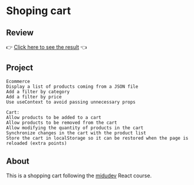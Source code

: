 # Shoping cart

## Review
👉 [Click here to see the result](https://shopping-cart-kdmcegfpv-jhonattan-apontes-projects.vercel.app/) 👈

## Project
```aiignore
Ecommerce
Display a list of products coming from a JSON file
Add a filter by category
Add a filter by price
Use useContext to avoid passing unnecessary props

Cart:
Allow products to be added to a cart
Allow products to be removed from the cart
Allow modifying the quantity of products in the cart
Synchronize changes in the cart with the product list
Store the cart in localStorage so it can be restored when the page is reloaded (extra points)
```

## About

This is a shopping cart following the [midudev](https://www.youtube.com/watch?v=B9tDYAZZxcE) React course.